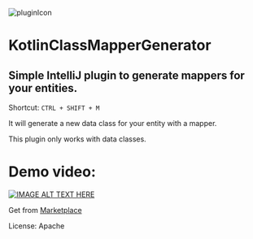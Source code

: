![pluginIcon](https://github.com/ali-star/KotlinClassMapperGenerator/assets/5895322/76307d08-1f71-4c2b-95b6-2e9166fc2884)
# KotlinClassMapperGenerator
## Simple IntelliJ plugin to generate mappers for your entities.
Shortcut: `CTRL + SHIFT + M`

It will generate a new data class for your entity with a mapper.

This plugin only works with data classes.

# Demo video:
[![IMAGE ALT TEXT HERE](https://markdown-videos.vercel.app/youtube/tGPzKadywLQ)](https://www.youtube.com/watch?v=tGPzKadywLQ)

Get from [Marketplace](https://plugins.jetbrains.com/plugin/22225-kotlinclassmappergenerator)

License: Apache
